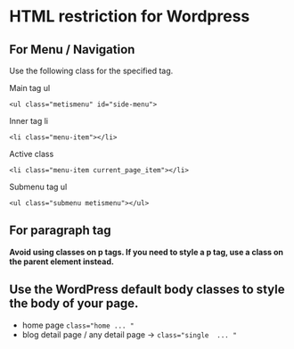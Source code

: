 # HTML restriction for Wordpress

## For Menu / Navigation

Use the following class for the specified tag.

Main tag ul

```<ul class="metismenu" id="side-menu">```

Inner tag li

```<li class="menu-item"></li>```

Active class

```<li class="menu-item current_page_item"></li>```

Submenu tag ul

```<ul class="submenu metismenu"></ul>```

## For paragraph tag

<b>Avoid using classes on p tags. If you need to style a p tag, use a class on the parent element instead.</b>

## Use the WordPress default body classes to style the body of your page.

- home page  ```class="home ... "```
- blog detail page / any detail page -> ```class="single  ... "```
